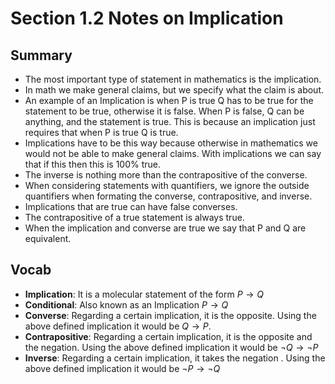 # Section 1.2 Notes on Implication

## Summary
- The most important type of statement in mathematics is the implication.
- In math we make general claims, but we specify what the claim is about. 
- An example of an Implication is when P is true Q has to be true for the statement to be true, otherwise it is false. When P is false, Q can be anything, and the statement is true. This is because an implication just requires that when P is true Q is true.
- Implications have to be this way because otherwise in mathematics we would not be able to make general claims. With implications we can say that if this then this is 100% true. 
- The inverse is nothing more than the contrapositive of the converse.
- When considering statements with quantifiers, we ignore the outside quantifiers when formating the converse, contrapositive, and inverse.
- Implications that are true can have false converses.
- The contrapositive of a true statement is always true.
- When the implication and converse are true we say that P and Q are equivalent. 

## Vocab
- **Implication**: It is a molecular statement of the form $P \rightarrow Q$
- **Conditional**: Also known as an Implication $P \rightarrow Q$
- **Converse**: Regarding a certain implication, it is the opposite. Using the above defined implication it would be $Q \rightarrow P$.
- **Contrapositive**: Regarding a certain implication, it is the opposite and the negation. Using the above defined implication it would be $\neg Q \rightarrow \neg P$
- **Inverse**: Regarding a certain implication, it takes the negation . Using the above defined implication it would be  $\neg P \rightarrow \neg Q$
